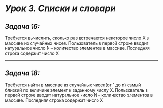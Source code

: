 # ***Урок 3. Списки и словари***

## *Задача 16:* 
Требуется вычислить, сколько раз встречается некоторое число X в массиве из случайных чисел. Пользователь в первой строке вводит натуральное число N – количество элементов в массиве. Последняя строка содержит число X

***

## *Задача 18:*
Требуется найти в массиве из случайных чисел(от 1 до n) самый близкий по величине элемент к заданному числу X. Пользователь в первой строке вводит натуральное число N – количество элементов в массиве. Последняя строка содержит число X